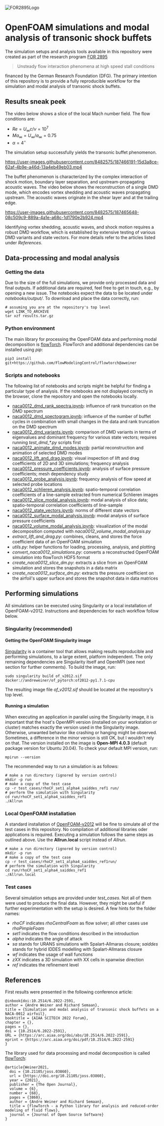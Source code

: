 
![FOR2895Logo](for2895_logo.png)

# OpenFOAM simulations and modal analysis of transonic shock buffets

The simulation setups and analysis tools available in this repository were created as part of the research program [FOR 2895](https://www.for2895.uni-stuttgart.de/) 

> Unsteady flow interaction phenomena at high speed stall conditions

financed by the German Research Foundation (DFG). The primary intention of this repository is to provide a fully reproducible workflow for the simulation and modal analysis of transonic shock buffets.

## Results sneak peek

The video below shows a slice of the local Mach number field. The flow conditions are:

- $Re=U_\infty c/\nu = 10^7$
- $Ma_\infty = U_\infty/a_\infty = 0.75$
- $\alpha = 4^\circ$

The simulation setup successfully yields the transonic buffet phenomenon.

https://user-images.githubusercontent.com/8482575/187466191-15d3a8ce-62af-4b9e-a46d-13a4eb49eb03.mp4

The buffet phenomenon is characterized by the complex interaction of shock motion, boundary layer separation, and upstream-propagating acoustic waves. The video below shows the reconstruction of a single DMD mode, which encodes vortex shedding and acoustic waves propagating upstream. The acoustic waves originate in the shear layer and at the trailing edge.

https://user-images.githubusercontent.com/8482575/187465648-08c509c9-889a-4a1e-a68c-1d1790e2b924.mp4

Identifying vortex shedding, acoustic waves, and shock motion requires a robust DMD workflow, which is established by extensive testing of various DMD variants and state vectors. For more details refer to the articles listed under *References*.

## Data-processing and modal analysis

### Getting the data

Due to the size of the full simulations, we provide only processed data and final outputs. If additional data are required, feel free to get in touch, e.g., by opening a new issue. The notebooks expect the data to be located under *notebooks/output/*. To download and place the data correctly, run:
```
# assuming you are at the repository's top level
wget LINK_TO_ARCHIVE
tar xzf results.tar.gz
```

### Python environment

The main library for processing the OpenFOAM data and performing modal decomposition is [flowTorch](https://github.com/FlowModelingControl/flowtorch). FlowTorch and additional dependencies can be installed using *pip*:

```
pip3 install git+https://github.com/FlowModelingControl/flowtorch@aweiner
```

### Scripts and notebooks

The following list of notebooks and scripts might be helpful for finding a particular type of analysis. If the notebooks are not displayed correctly in the browser, clone the repository and open the notebooks locally.

- [naca0012_dmd_rank_spectra.ipynb](notebooks/naca0012_dmd_rank_spectra.ipynb): influence of rank truncation on the DMD spectrum
- [naca0012_dmd_spectogram.ipynb](notebooks/naca0012_dmd_spectogram.ipynb): influence of the number of buffet cycles in combination with small changes in the data and rank truncation on the DMD spectrum
- [naca0012_dmd_variants.ipynb](notebooks/naca0012_dmd_variants.ipynb): comparison of DMD variants in terms of eigenvalues and dominant frequency for various state vectors; requires running *test_dmd_\*.py* scripts first
- [naca0012_animate_dmd_modes.ipynb](notebooks/naca0012_animate_dmd_modes.ipynb): partial reconstruction and animation of selected DMD modes
- [naca0012_lift_and_drag.ipynb](notebooks/naca0012_lift_and_drag.ipynb): visual inspection of lift and drag coefficients of 2D and 3D simulations; frequency analysis
- [naca0012_pressure_coefficients.ipynb](notebooks/naca0012_pressure_coefficients.ipynb): analysis of surface pressure coefficients; mesh dependency study
- [naca0012_probe_analysis.ipynb](notebooks/naca0012_probe_analysis.ipynb): frequency analysis of flow speed at selected probe locations
- [naca0012_schlieren_analysis.ipynb](notebooks/naca0012_schlieren_analysis.ipynb): spatio-temporal correlation coefficients of a line-sample extracted from numerical Schlieren images
- [naca0012_slice_modal_analysis.ipynb](notebooks/naca0012_slice_modal_analysis.ipynb): modal analysis of slice data; spatio-temporal correlation coefficients of line-sample
- [naca0012_state_vectors.ipynb](notebooks/naca0012_state_vectors.ipynb): norms of different state vectors
- [naca0012_surface_modal_analysis.ipynb](notebooks/naca0012_surface_modal_analysis.ipynb): modal analysis of surface pressure coefficients
- [naca0012_volume_modal_analysis.ipynb](notebooks/naca0012_volume_modal_analysis.ipynb): visualization of the modal decomposition computed with *naca0012_volume_modal_analysis.py*
- *extract_lift_and_drag.py*: combines, cleans, and stores the force coefficient data of an OpenFOAM simulation
- *utils.py*: helper functions for loading, processing, analysis, and plotting
- *convert_naca0012_simulations.py*: converts a reconstructed OpenFOAM simulation into flowTorch HDF5 format
- *create_naca0012_slice_dm.py*: extracts a slice from an OpenFOAM simulation and stores the snapshots in a data matrix
- *create_naca0012_surface_dm.py*: extracts the pressure coefficient on the airfoil's upper surface and stores the snapshot data in data matrices

## Performing simulations

All simulations can be executed using Singularity or a local installation of OpenFOAM-v2012. Instructions and dependencies for each workflow follow below.

### Singularity (recommended)

#### Getting the OpenFOAM Singularity image

[Singularity](https://docs.sylabs.io/guides/3.5/user-guide/introduction.html) is a container tool that allows making results reproducible and performing simulations, to a large extent, platform independent. The only remaining dependencies are Singularity itself and OpenMPI (see next section for further comments). To build the image, run:

```
sudo singularity build of_v2012.sif docker://andreweiner/of_pytorch:of2012-py1.7.1-cpu
```

The resulting image file *of_v2012.sif* should be located at the repository's top level.

#### Running a simulation

When executing an application in parallel using the Singularity image,
it is important that the host's OpenMPI version (installed on your workstation or cluster) matches
exactly the version used in the Singularity image. Otherwise, unwanted behavior like crashing or hanging
might be observed. Sometimes, a difference in the minor version is still OK, but I wouldn't rely on that.
The version installed on the image is **Open-MPI 4.0.3** (default package version for Ubuntu 20.04). To
check your default MPI version, run:

```
mpirun --version
```

The recommended way to run a simulation is as follows:

```
# make a run directory (ignored by version control)
mkdir -p run
# make a copy of the test case
cp -r test_cases/rhoCF_set1_alpha4_saiddes_ref1 run/
# perform the simulation with Singularity
cd run/rhoCF_set1_alpha4_saiddes_ref1
./Allrun
```

### Local OpenFOAM installation

A standard installation of [OpenFOAM-v2012](https://openfoam.com/download/) will be fine to simulate all of the test cases in this repository. No compilation of additional libraries oder applications is required. Executing a simulation follows the same steps as outlined above. Use the **Allrun.local** script instead of *Allrun*.

```
# make a run directory (ignored by version control)
mkdir -p run
# make a copy of the test case
cp -r test_cases/rhoCF_set1_alpha4_saiddes_ref1run/
# perform the simulation with Singularity
cd run/rhoCF_set1_alpha4_saiddes_ref1
./Allrun.local
```

### Test cases

Several simulation setups are provided under *test_cases*. Not all of them were used to produce the final data. However, they might be useful if further experimentation with the setup is desired. A few hints for the folder names:

- *rhoCF* indicates *rhoCentralFoam* as flow solver; all other cases use *rhoPimpleFoam*
- *set1* indicates the flow conditions described in the introduction
- *alpha* indicates the angle of attack
- *sa* stands for URANS simulations with Spalart-Allmaras closure; *saiddes* stands for hybrid IDDES modelling with Spalart-Allmaras closure
- *wf* indicates the usage of wall functions
- *zXX* indicates a 3D simulation with XX cells in spanwise direction
- *ref* indicates the refinement level

## References

First results were presented in the following conference article:
```
@inbook{doi:10.2514/6.2022-2591,
author = {Andre Weiner and Richard Semaan},
title = {Simulation and modal analysis of transonic shock buffets on a NACA-0012 airfoil},
booktitle = {AIAA SCITECH 2022 Forum},
chapter = {},
pages = {},
doi = {10.2514/6.2022-2591},
URL = {https://arc.aiaa.org/doi/abs/10.2514/6.2022-2591},
eprint = {https://arc.aiaa.org/doi/pdf/10.2514/6.2022-2591}
}
```

The library used for data processing and modal decomposition is called [flowTorch](https://github.com/FlowModelingControl/flowtorch):
```
@article{Weiner2021,
  doi = {10.21105/joss.03860},
  url = {https://doi.org/10.21105/joss.03860},
  year = {2021},
  publisher = {The Open Journal},
  volume = {6},
  number = {68},
  pages = {3860},
  author = {Andre Weiner and Richard Semaan},
  title = {flowTorch - a Python library for analysis and reduced-order modeling of fluid flows},
  journal = {Journal of Open Source Software}
}
```
